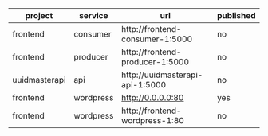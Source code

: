 | project | service | url | published |
|---|---|---|---|
| frontend | consumer | http://frontend-consumer-1:5000 | no |
| frontend | producer | http://frontend-producer-1:5000 | no |
| uuidmasterapi | api | http://uuidmasterapi-api-1:5000 | no |
| frontend | wordpress | http://0.0.0.0:80 | yes |
| frontend | wordpress | http://frontend-wordpress-1:80 | no |



